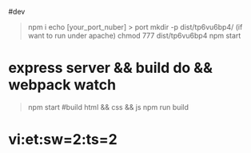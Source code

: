 #dev
> npm i 
> echo [your_port_nuber] > port
> mkdir -p dist/tp6vu6bp4/
> (if want to run under apache) chmod 777 dist/tp6vu6bp4
> npm start
# express server && build do && webpack watch
> npm start
#build html && css && js
> npm run build
# vi:et:sw=2:ts=2
